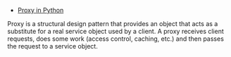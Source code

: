 
* [Proxy in Python](https://refactoring.guru/design-patterns/proxy/python/example#example-0)

Proxy is a structural design pattern that provides an object that acts as a substitute for a real service object used by a client. A proxy receives client requests, does some work (access control, caching, etc.) and then passes the request to a service object.
